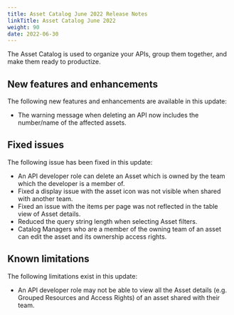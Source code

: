 ```yaml
---
title: Asset Catalog June 2022 Release Notes
linkTitle: Asset Catalog June 2022
weight: 90
date: 2022-06-30
---
```


The Asset Catalog is used to organize your APIs, group them together, and make them ready to productize.

## New features and enhancements

The following new features and enhancements are available in this update:

* The warning message when deleting an API now includes the number/name of the affected assets.

## Fixed issues

The following issue has been fixed in this update:

* An API developer role can delete an Asset which is owned by the team which the developer is a member of.
* Fixed a display issue with the asset icon was not visible when shared with another team.
* Fixed an issue with the items per page was not reflected in the table view of Asset details.
* Reduced the query string length when selecting Asset filters.
* Catalog Managers who are a member of the owning team of an asset can edit the asset and its ownership access rights. 

## Known limitations

The following limitations exist in this update:

* An API developer role may not be able to view all the Asset details (e.g. Grouped Resources and Access Rights) of an asset shared with their team.
